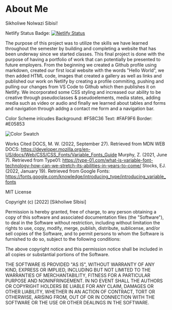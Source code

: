 # About Me


Sikholiwe Nolwazi Sibisi!

Netlify Status Badge:
[![Netlify Status](https://api.netlify.com/api/v1/badges/8ea8d022-843d-4941-ba23-4eba63286466/deploy-status)](https://app.netlify.com/sites/about-me-sikholiwe132p/deploys)

The purpose of this project was to utilize the skills we have learned throughout the semester by building and completing a website that has been underway since we started classes. This final project is done with the purpose of having a portfolio of work that can potentially be presented to future employers. From the beginning we created a Github profile using markdown, created our first local website with the words "Hello World", we then added HTML code, images that created a gallery as well as links and published our work on Netlify by creating a profile commiting, pushing and pulling our changes from VS Code to Github which then publishes it on Netlify. We incorporated some CSS styling and increased our ability to be creative through pseudoclasses & pseudoelements, media states, adding media such as video or audio and finally we learned about tables and forms and navigation through addng a contact me form and a navigation bar.

Color Scheme inlcudes Background: #F58C36
                      Text: #FAF9F6
                      Border: #E05853

<img src="img/Color Scheme - Copy.png" alt="Color Swatch">


Works Cited
DOCS, M. W. (2022, September 27). Retrieved from MDN WEB DOCS: https://developer.mozilla.org/en-US/docs/Web/CSS/CSS_Fonts/Variable_Fonts_Guide
Murphy, Z. (2021, June 7). Retrieved from Type01: https://type-01.com/what-is-variable-font-technology-how-can-we-stretch-its-abilities-in-years-to-come/
Stocks, EJ. (2022, January 19). Retrieved from Google Fonts: https://fonts.google.com/knowledge/introducing_type/introducing_variable_fonts



MIT License

Copyright (c) [2022] [Sikholiwe SIbisi]

Permission is hereby granted, free of charge, to any person obtaining a copy
of this software and associated documentation files (the "Software"), to deal
in the Software without restriction, including without limitation the rights
to use, copy, modify, merge, publish, distribute, sublicense, and/or sell
copies of the Software, and to permit persons to whom the Software is
furnished to do so, subject to the following conditions:

The above copyright notice and this permission notice shall be included in all
copies or substantial portions of the Software.

THE SOFTWARE IS PROVIDED "AS IS", WITHOUT WARRANTY OF ANY KIND, EXPRESS OR
IMPLIED, INCLUDING BUT NOT LIMITED TO THE WARRANTIES OF MERCHANTABILITY,
FITNESS FOR A PARTICULAR PURPOSE AND NONINFRINGEMENT. IN NO EVENT SHALL THE
AUTHORS OR COPYRIGHT HOLDERS BE LIABLE FOR ANY CLAIM, DAMAGES OR OTHER
LIABILITY, WHETHER IN AN ACTION OF CONTRACT, TORT OR OTHERWISE, ARISING FROM,
OUT OF OR IN CONNECTION WITH THE SOFTWARE OR THE USE OR OTHER DEALINGS IN THE
SOFTWARE.

